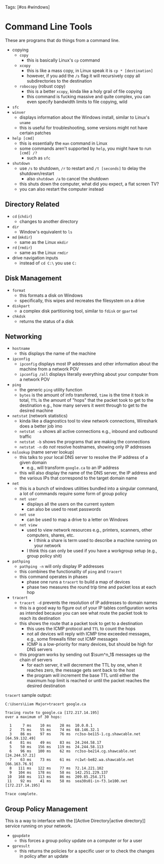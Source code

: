 Tags: [#os #windows]

# Command Line Tools

These are programs that do things from a command line.

- copying
	- `copy`
		- this is basically Linux's `cp` command
	- `xcopy`
		- this is like a mass copy, in Linux speak it is `cp * [destination]`
		- however, if you add the `/s` flag it will recursively copy all subdirectories to the destination
	- `robocopy` (robust copy)
		- this is a better `xcopy`, kinda like a holy grail of file copying
		- this command is fucking massive and quite complex, you can even specify bandwidth limits to file copying, wild
- `sfc`
- `winver`
	- displays information about the Windows install, similar to Linux's `uname`
	- this is useful for troubleshooting, some versions might not have certain patches
- `help [cmd]`
	- this is essentially the `man` command in Linux
	- some commands aren't supported by `help`, you might have to run `[cmd] /?`
		- such as `sfc`
- `shutdown`
	- use `/s` to shutdown, `/r` to restart and `/t [seconds]` to delay the shutdown/restart
		- also `shutdown /a` to cancel the shutdown
	- this shuts down the computer, what did you expect, a flat screen TV?
	- you can also restart the computer instead

## Directory Related

- `cd` (`chdir`)
	- changes to another directory
- `dir`
	- Window's equivalent to `ls`
- `md` (`mkdir`)
	- same as the Linux `mkdir`
- `rd` (`rmdir`)
	- same as the Linux `rmdir`
- drive navigation inputs
	- instead of `cd C:\` you use `C:`

## Disk Management

- `format`
	- this formats a disk on Windows
	- specifically, this wipes and recreates the filesystem on a drive
- `diskpart`
	- a complex disk partitioning tool, similar to `fdisk` or `gparted`
- `chkdsk`
	- returns the status of a disk

## Networking

- `hostname`
	- this displays the name of the machine
- `ipconfig`
	- `ipconfig` displays most IP addresses and other information about the machine from a network POV
	- `ipconfig /all` displays literally everything about your computer from a network POV
- `ping`
	- the generic `ping` utility function
	- `bytes` is the amount of info transferred, `time` is the time it took in total, `TTL` is the amount of "hops" that the packet took to get to the destination e.g., how many servers it went through to get to the desired machine
- `netstat` (network statistics)
	- kinda like a diagnostics tool to view network connections, Wireshark does a better job imo
	- `netstat -a` shows all active connections e.g., inbound and outbound traffic
	- `netstat -b` shows the programs that are making the connections
	- `netstat -n` do *not* resolve hostnames, showing only IP addresses
- `nslookup` (name server lookup)
	- this talks to your local DNS server to resolve the IP address of a given domain
		- e.g., will transform `google.ca` to an IP address
	- this will also display the name of the DNS server, the IP address and the various IPs that correspond to the target domain name
- `net`
	- this is a bunch of windows utilities bundled into a singular command, a lot of commands require some form of group policy
	- `net user`
		- displays all the users on the current system
		- can also be used to reset passwords
	- `net use`
		- can be used to map a drive to a letter on Windows
	- `net view`
		- used to view network resources e.g., printers, scanners, other computers, shares, etc.
			- I think a share is term used to describe a machine running on your network
		- I think this can only be used if you have a workgroup setup (e.g., group policy shit)
- `pathping`
	- `pathping -n` will only display IP addresses
	- this combines the functionality of `ping` and `tracert`
	- this command operates in phases
		- phase one runs a `tracert` to build a map of devices
		- phase two measures the round trip time and packet loss at each hop
- `tracert`
	- `tracert -d` prevents the resolution of IP addresses to domain names
	- this is a good way to figure out of your IP tables configuration works as intended because you can see what route the packet took to reach its destination
	- this shows the route that a packet took to get to a destination
		- this uses the ICMP protocol and `TTL` to count the hops
		- not all devices will reply with ICMP time exceeded messages, e.g., some firewalls filter out ICMP messages
		- ICMP is a low-priority for many devices, but should be high for DNS servers
	- this program works by sending out $\sum^n_1$ messages up the chain of servers
		- for each server, it will decrement the TTL by one, when it reaches zero, the message gets sent back to the host
		- the program will increment the base TTL until either the maximum hop limit is reached or until the packet reaches the desired destination

`tracert` sample output:

```
C:\Users\Liam Major>tracert google.ca

Tracing route to google.ca [172.217.14.195]
over a maximum of 30 hops:

  1     7 ms    10 ms    28 ms  10.0.0.1
  2    75 ms    55 ms    74 ms  68.146.32.1
  3    86 ms    97 ms    76 ms  rc3so-be115-1.cg.shawcable.net [64.59.132.49]
  4    81 ms    49 ms    83 ms  24.244.58.17
  5    50 ms   156 ms   119 ms  24.244.58.113
  6    96 ms   100 ms    62 ms  rc3so-be214.cg.shawcable.net [24.244.57.21]
  7    63 ms    73 ms    61 ms  rc1wt-be82.wa.shawcable.net [66.163.76.9]
  8   111 ms   122 ms    77 ms  72.14.221.102
  9   104 ms   178 ms    58 ms  142.251.229.137
 10   168 ms   113 ms    86 ms  209.85.254.171
 11    92 ms    41 ms    58 ms  sea30s01-in-f3.1e100.net [172.217.14.195]

Trace complete.
```

## Group Policy Management

This is a way to interface with the [[Active Directory|active directory]] service running on your network.

- `gpupdate`
	- this forces a group policy update on a computer or for a user
- `gpresult`
	- this returns the policies for a specific user or to check the changes in policy after an update
